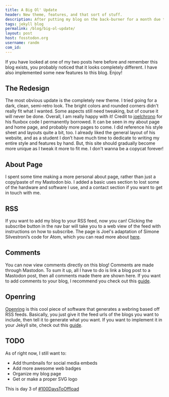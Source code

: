 ```yaml
---
title: A Big Ol' Update
header: New theme, features, and that sort of stuff.
description: After putting my blog on the back-burner for a month due to IRL reaons, I have returned with an itch to get back to work on it! 
tags: jekyll blog
permalink: /blog/big-ol-update/
layout: post
host: fosstodon.org
username: randm
com_id:
---
```

If you have looked at one of my two posts here before and remember this blog exists, you probably noticed that it looks completely different. I have also implemented some new features to this blog. Enjoy!

## The Redesign
The most obvious update is the completely new theme. I tried going for a dark, clean, semi-retro look. The bright colors and rounded corners didn't really fit what I wanted. Some aspects still need tweaking, but of course it will never be done. Overall, I am really happy with it! Credit to [joelchrono](https://fosstodon.org/@joel) for his fluxbox code I permanently borrowed. It can be seen in my about page and home page, and probably more pages to come. I did reference his style sheet and layouts quite a bit, too. I already liked the general layout of his website, and as a student I don’t have much time to dedicate to writing my entire style and features by hand. But, this site should gradually become more unique as I tweak it more to fit me. I don't wanna be a copycat forever!

## About Page
I spent some time making a more personal about page, rather than just a copy/paste of my Mastodon bio. I added a basic uses section to lost some of the hardware and software I use, and a contact section if you want to get in touch with me.

## RSS
If you want to add my blog to your RSS feed, now you can! Clicking the subscribe button in the nav bar will take you to a web view of the feed with instructions on how to subscribe. The page is Joel's adaptation of Simone Silvestroni’s code for Atom, which you can read more about [here](https://joelchrono.xyz/blog/improving-my-rss-feed/).

## Comments
You can now view comments directly on this blog! Comments are made through Mastodon. To sum it up, all I have to do is link a blog post to a Mastodon post, then all comments made there are shown here. If you want to add comments to your blog, I recommend you check out this [guide](https://joelchrono.xyz/blog/how-to-add-mastodon-comments-to-jekyll-blog/).

## Openring
[Openring](https://sr.ht/~sircmpwn/openring/) is this cool piece of software that generates a webring based off RSS feeds. Basically, you just give it the feed urls of the blogs you want to include, then tell it to generate what you want. If you want to implement it in your Jekyll site, check out this [guide](https://btxx.org/posts/openring/).

## TODO
As of right now, I still want to:
* Add thumbnails for social media embeds
* Add more awesome web badges
* Organize my blog page
* Get or make a proper SVG logo

This is day 3 of [#100DaysToOffload](https://100daystooffload.com/)